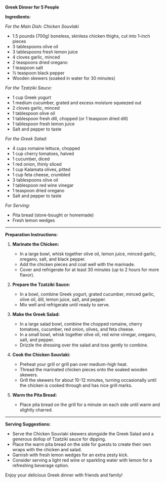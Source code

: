 **Greek Dinner for 5 People**

**Ingredients:**

*For the Main Dish: Chicken Souvlaki*  
- 1.5 pounds (700g) boneless, skinless chicken thighs, cut into 1-inch pieces  
- 3 tablespoons olive oil  
- 3 tablespoons fresh lemon juice  
- 4 cloves garlic, minced  
- 2 teaspoons dried oregano  
- 1 teaspoon salt  
- ½ teaspoon black pepper  
- Wooden skewers (soaked in water for 30 minutes)

*For the Tzatziki Sauce:*  
- 1 cup Greek yogurt  
- 1 medium cucumber, grated and excess moisture squeezed out  
- 2 cloves garlic, minced  
- 1 tablespoon olive oil  
- 1 tablespoon fresh dill, chopped (or 1 teaspoon dried dill)  
- 1 tablespoon fresh lemon juice  
- Salt and pepper to taste  

*For the Greek Salad:*  
- 4 cups romaine lettuce, chopped  
- 1 cup cherry tomatoes, halved  
- 1 cucumber, diced  
- 1 red onion, thinly sliced  
- 1 cup Kalamata olives, pitted  
- 1 cup feta cheese, crumbled  
- 3 tablespoons olive oil  
- 1 tablespoon red wine vinegar  
- 1 teaspoon dried oregano  
- Salt and pepper to taste  

*For Serving:*  
- Pita bread (store-bought or homemade)  
- Fresh lemon wedges  

---

**Preparation Instructions:**

1. **Marinate the Chicken:**
   - In a large bowl, whisk together olive oil, lemon juice, minced garlic, oregano, salt, and black pepper. 
   - Add the chicken pieces and coat well with the marinade. 
   - Cover and refrigerate for at least 30 minutes (up to 2 hours for more flavor).

2. **Prepare the Tzatziki Sauce:**
   - In a bowl, combine Greek yogurt, grated cucumber, minced garlic, olive oil, dill, lemon juice, salt, and pepper. 
   - Mix well and refrigerate until ready to serve.

3. **Make the Greek Salad:**
   - In a large salad bowl, combine the chopped romaine, cherry tomatoes, cucumber, red onion, olives, and feta cheese. 
   - In a small bowl, whisk together olive oil, red wine vinegar, oregano, salt, and pepper. 
   - Drizzle the dressing over the salad and toss gently to combine.

4. **Cook the Chicken Souvlaki:**
   - Preheat your grill or grill pan over medium-high heat.
   - Thread the marinated chicken pieces onto the soaked wooden skewers.
   - Grill the skewers for about 10-12 minutes, turning occasionally until the chicken is cooked through and has nice grill marks.

5. **Warm the Pita Bread:**
   - Place pita bread on the grill for a minute on each side until warm and slightly charred.

---

**Serving Suggestions:**

- Serve the Chicken Souvlaki skewers alongside the Greek Salad and a generous dollop of Tzatziki sauce for dipping.
- Place the warm pita bread on the side for guests to create their own wraps with the chicken and salad.
- Garnish with fresh lemon wedges for an extra zesty kick.
- Consider serving a light red wine or sparkling water with lemon for a refreshing beverage option.

Enjoy your delicious Greek dinner with friends and family!